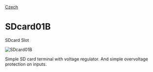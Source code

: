 
[Czech](./README.cs.md)
<!--- module --->
# SDcard01B
<!--- Emodule --->

<!--- subtitle --->SDcard Slot<!--- Esubtitle --->

![SDcard01B](/doc/img/SDCARD01B_top_big.jpg)

<!--- description --->Simple SD card terminal with voltage regulator. And simple overvoltage protection on inputs.<!--- Edescription --->
            